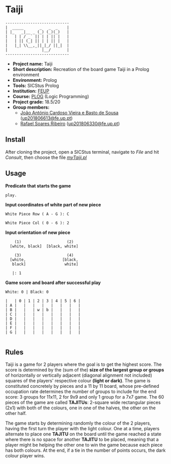# Taiji

```
----------------------------
|  _____       _   _  _    |
| |_   _|__ _ (_) (_)(_)   |
|   | | / _` || | | || |   |
|   | || (_| || | | || |   |
|   |_| \\__,_||_|_/ ||_|  |
|               |__/       |
----------------------------
```

- **Project name:** Taiji
- **Short description:** Recreation of the board game Taiji in a Prolog environment
- **Environment:** Prolog
- **Tools:** SICStus Prolog
- **Institution:** [FEUP](https://sigarra.up.pt/feup/en/web_page.Inicial)
- **Course:** [PLOG](https://sigarra.up.pt/feup/en/ucurr_geral.ficha_uc_view?pv_ocorrencia_id=459482) (Logic Programming)
- **Project grade:** 18.5/20
- **Group members:**
    - [João António Cardoso Vieira e Basto de Sousa](https://github.com/JoaoASousa) ([up201806613@fe.up.pt](up201806613@fe.up.pt))
    - [Rafael Soares Ribeiro](https://github.com/up201806330) ([up201806330@fe.up.pt](mailto:up201806330@fe.up.pt))

## Install

After cloning the project, open a SICStus terminal, navigate to *File* and hit *Consult*, then choose the file [*myTaiji.pl*](./src/myTaiji.pl) 

## Usage

**Predicate that starts the game**
```
play.
```
**Input coordinates of white part of new piece**
```
White Piece Row ( A - G ): C

White Piece Col ( 0 - 6 ): 2 
```

**Input orientation of new piece**
```
    (1)                    (2)      
  [white, black]  [black, white]    
  
    (3)                    (4)      
  [white,                [black,    
   black]                 white]    

   |: 1
```
**Game score and board after successful play**
```
White: 0 | Black: 0

|   | 0 | 1 | 2 | 3 | 4 | 5 | 6 | 
| A |   |   |   |   |   |   |   | 
| B |   |   | w | b |   |   |   | 
| C |   |   |   |   |   |   |   | 
| D |   |   |   |   |   |   |   | 
| E |   |   |   |   |   |   |   | 
| F |   |   |   |   |   |   |   | 
| G |   |   |   |   |   |   |   | 
 
```

## Rules

Taiji is a game for 2 players where the goal is to get the highest score. 
The score is determined by the (sum of the) **size of the largest group or groups** of horizontally or vertically adjacent (diagonal alignment not included) squares of the players' respective colour **(light or dark)**.
The game is constituted concretely by pieces and a 11 by 11 board, whose pre-defined occupation rate determines the number of groups to include for the end score: 3 groups for 11x11, 2 for 9x9 and only 1 group for a 7x7 game.
The 60 pieces of the game are called **TAJITUs**: 2-square wide rectangular pieces (2x1) with both of the colours, one in one of the halves, the other on the other half.

The game starts by determining randomly the colour of the 2 players, having the first turn the player with the light colour. One at a time, players alternate to place one **TAJITU** on the board until the game reached a state where there is no space for another **TAJITU** to be placed, meaning that a player might be helping the other one to win the game because each piece has both colours.
At the end, if a tie in the number of points occurs, the dark colour player wins.
